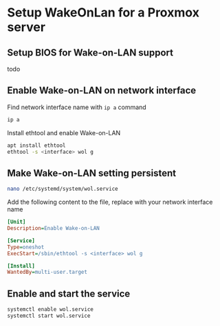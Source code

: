 # Setup WakeOnLan for a Proxmox server

## Setup BIOS for Wake-on-LAN support
todo

## Enable Wake-on-LAN on network interface
Find network interface name with `ip a` command
```sh
ip a
```

Install ethtool and enable Wake-on-LAN
```sh
apt install ethtool
ethtool -s <interface> wol g
```

## Make Wake-on-LAN setting persistent
```sh
nano /etc/systemd/system/wol.service
```

Add the following content to the file, replace <interface> with your network interface name
```ini
[Unit]
Description=Enable Wake-on-LAN

[Service]
Type=oneshot
ExecStart=/sbin/ethtool -s <interface> wol g

[Install]
WantedBy=multi-user.target
```

## Enable and start the service
```sh
systemctl enable wol.service
systemctl start wol.service
```